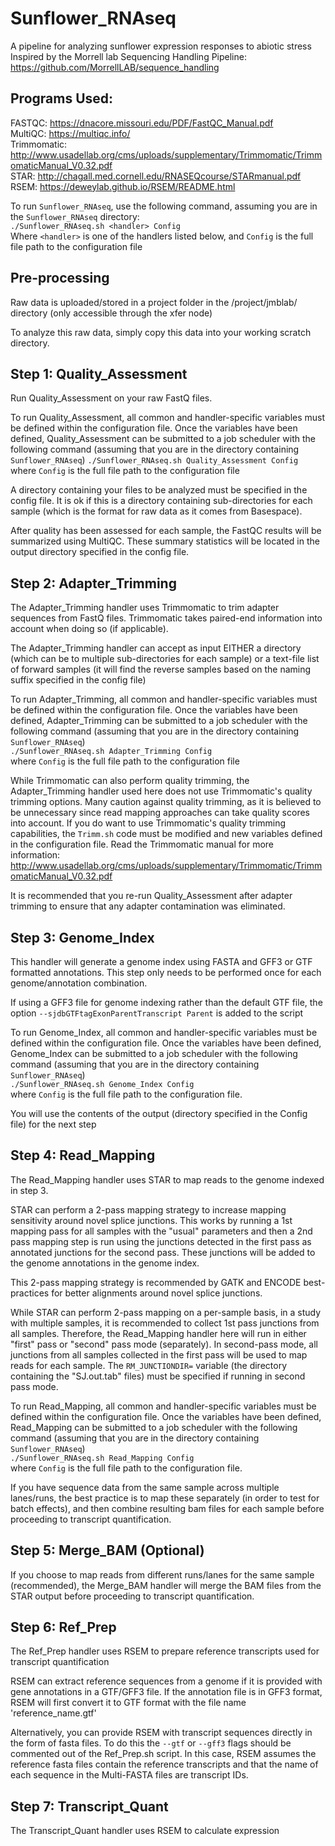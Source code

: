 # Sunflower_RNAseq
A pipeline for analyzing sunflower expression responses to abiotic stress  
Inspired by the Morrell lab Sequencing Handling Pipeline: https://github.com/MorrellLAB/sequence_handling

## Programs Used:  
FASTQC: https://dnacore.missouri.edu/PDF/FastQC_Manual.pdf  
MultiQC: https://multiqc.info/  
Trimmomatic: http://www.usadellab.org/cms/uploads/supplementary/Trimmomatic/TrimmomaticManual_V0.32.pdf  
STAR: http://chagall.med.cornell.edu/RNASEQcourse/STARmanual.pdf  
RSEM: https://deweylab.github.io/RSEM/README.html

To run `Sunflower_RNAseq`, use the following command, assuming you are in the `Sunflower_RNAseq` directory:  
`./Sunflower_RNAseq.sh <handler> Config`  
Where `<handler>` is one of the handlers listed below, and `Config` is the full file path to the configuration file

## Pre-processing
Raw data is uploaded/stored in a project folder in the /project/jmblab/ directory
(only accessible through the xfer node)

To analyze this raw data, simply copy this data into your working scratch directory.

## Step 1: Quality_Assessment
Run Quality_Assessment on your raw FastQ files. 

To run Quality_Assessment, all common and handler-specific variables must be defined within the configuration file. Once the variables have been defined, Quality_Assessment can be submitted to a job scheduler with the following command (assuming that you are in the directory containing `Sunflower_RNAseq`)
`./Sunflower_RNAseq.sh Quality_Assessment Config`
where `Config` is the full file path to the configuration file

A directory containing your files to be analyzed must be specified in the config file. It is ok if this is a directory containing sub-directories for each sample (which is the format for raw data as it comes from Basespace).

After quality has been assessed for each sample, the FastQC results will be summarized using MultiQC. These summary statistics will be located in the output directory specified in the config file.

## Step 2: Adapter_Trimming
The Adapter_Trimming handler uses Trimmomatic to trim adapter sequences from FastQ files. Trimmomatic takes paired-end information into account when doing so (if applicable).

The Adapter_Trimming handler can accept as input EITHER a directory (which can be to multiple sub-directories for each sample) or a text-file list of forward samples (it will find the reverse samples based on the naming suffix specified in the config file)

To run Adapter_Trimming, all common and handler-specific variables must be defined within the configuration file. Once the variables have been defined, Adapter_Trimming can be submitted to a job scheduler with the following command (assuming that you are in the directory containing `Sunflower_RNAseq`)  
`./Sunflower_RNAseq.sh Adapter_Trimming Config`  
where `Config` is the full file path to the configuration file

While Trimmomatic can also perform quality trimming, the Adapter_Trimming handler used here does not use Trimmomatic's quality trimming options. Many caution against quality trimming, as it is believed to be unnecessary since read mapping approaches can take quality scores into account. If you do want to use Trimmomatic's quality trimming capabilities, the `Trimm.sh` code must be modified and new variables defined in the configuration file. Read the Trimmomatic manual for more information: http://www.usadellab.org/cms/uploads/supplementary/Trimmomatic/TrimmomaticManual_V0.32.pdf  

It is recommended that you re-run Quality_Assessment after adapter trimming to ensure that any adapter contamination was eliminated.

## Step 3: Genome_Index  

This handler will generate a genome index using FASTA and GFF3 or GTF formatted annotations. This step only needs to be performed once for each genome/annotation combination.

If using a GFF3 file for genome indexing rather than the default GTF file, the option `--sjdbGTFtagExonParentTranscript Parent` is added to the script 

To run Genome_Index, all common and handler-specific variables must be defined within the configuration file. Once the variables have been defined, Genome_Index can be submitted to a job scheduler with the following command (assuming that you are in the directory containing `Sunflower_RNAseq`)  
`./Sunflower_RNAseq.sh Genome_Index Config`  
where `Config` is the full file path to the configuration file.

You will use the contents of the output (directory specified in the Config file) for the next step

## Step 4: Read_Mapping

The Read_Mapping handler uses STAR to map reads to the genome indexed in step 3.

STAR can perform a 2-pass mapping strategy to increase mapping sensitivity around novel splice junctions. This works by running a 1st mapping pass for all samples with the "usual" parameters and then a 2nd pass mapping step is run using the junctions detected in the first pass as annotated junctions for the second pass. These junctions will be added to the genome annotations in the genome index.

This 2-pass mapping strategy is recommended by GATK and ENCODE best-practices for better alignments around novel splice junctions.

While STAR can perform 2-pass mapping on a per-sample basis, in a study with multiple samples, it is recommended to collect 1st pass junctions from all samples. Therefore, the Read_Mapping handler here will run in either "first" pass or "second" pass mode (separately). In second-pass mode, all junctions from all samples collected in the first pass will be used to map reads for each sample. The `RM_JUNCTIONDIR=` variable (the directory containing the "SJ.out.tab" files) must be specified if running in second pass mode.

To run Read_Mapping, all common and handler-specific variables must be defined within the configuration file. Once the variables have been defined, Read_Mapping can be submitted to a job scheduler with the following command (assuming that you are in the directory containing `Sunflower_RNAseq`)  
`./Sunflower_RNAseq.sh Read_Mapping Config`   
where `Config` is the full file path to the configuration file.

If you have sequence data from the same sample across multiple lanes/runs, the best practice is to map these separately (in order to test for batch effects), and then combine resulting bam files for each sample before proceeding to transcript quantification.

## Step 5: Merge_BAM (Optional)

If you choose to map reads from different runs/lanes for the same sample (recommended), the Merge_BAM handler will merge the BAM files from the STAR output before proceeding to transcript quantification.

## Step 6: Ref_Prep

The Ref_Prep handler uses RSEM to prepare reference transcripts used for transcript quantification

RSEM can extract reference sequences from a genome if it is provided with gene annotations in a GTF/GFF3 file. If the annotation file is in GFF3 format, RSEM will first convert it to GTF format with the file name 'reference_name.gtf'

Alternatively, you can provide RSEM with transcript sequences directly in the form of fasta files. To do this the `--gtf` or `--gff3` flags should be commented out of the Ref_Prep.sh script. In this case, RSEM assumes the reference fasta files contain the reference transcripts and that the name of each sequence in the Multi-FASTA files are transcript IDs.

## Step 7: Transcript_Quant

The Transcript_Quant handler uses RSEM to calculate expression
